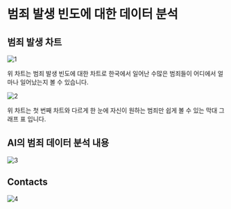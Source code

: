 # 범죄 발생 빈도에 대한 데이터 분석

## 범죄 발생 차트
![1](https://github.com/swifty-hh/lion_project1/assets/106498918/5a7310fd-2bd6-4128-8a3f-0b637131d068)


위 차트는 범죄 발생 빈도에 대한 차트로 한국에서 일어난 수많은 범죄들이 어디에서 얼마나 일어났는지 볼 수 있습니다.


![2](https://github.com/swifty-hh/lion_project1/assets/106498918/dc53aa0f-4331-4a31-8cb5-51a3e5b3d48f)


위 차트는 첫 번째 차트와 다르게 한 눈에 자신이 원하는 범죄만 쉽게 볼 수 있는 막대 그래프 표 입니다.

## AI의 범죄 데이터 분석 내용
![3](https://github.com/swifty-hh/lion_project1/assets/106498918/c6a02f6f-5aa7-4796-9660-c9f9e152e591)

## Contacts
![4](https://github.com/swifty-hh/lion_project1/assets/106498918/e7739cfa-fbca-4682-8af2-b356c63f6176)
